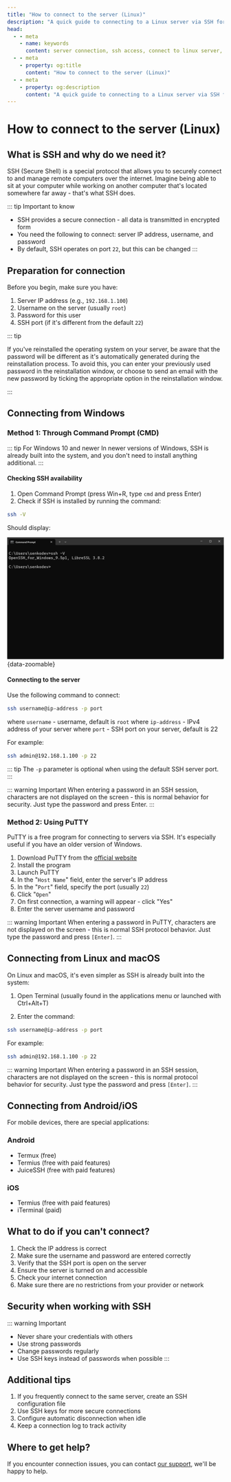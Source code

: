 ```yaml
---
title: "How to connect to the server (Linux)"
description: "A quick guide to connecting to a Linux server via SSH for beginners. Detailed instructions for Windows, Linux, and mobile devices."
head:
  - - meta
    - name: keywords
      content: server connection, ssh access, connect to linux server, ssh for beginners
  - - meta
    - property: og:title 
      content: "How to connect to the server (Linux)"
  - - meta
    - property: og:description
      content: "A quick guide to connecting to a Linux server via SSH for beginners. Detailed instructions for Windows, Linux, and mobile devices."
---
```


# How to connect to the server (Linux)

## What is SSH and why do we need it?

SSH (Secure Shell) is a special protocol that allows you to securely connect to and manage remote computers over the internet. Imagine being able to sit at your computer while working on another computer that's located somewhere far away - that's what SSH does.

::: tip Important to know

- SSH provides a secure connection - all data is transmitted in encrypted form
- You need the following to connect: server IP address, username, and password
- By default, SSH operates on port `22`, but this can be changed
:::

## Preparation for connection

Before you begin, make sure you have:

1. Server IP address (e.g., `192.168.1.100`)
2. Username on the server (usually `root`)
3. Password for this user
4. SSH port (if it's different from the default `22`)

::: tip

If you've reinstalled the operating system on your server, be aware that the password will be different as it's automatically generated during the reinstallation process.
To avoid this, you can enter your previously used password in the reinstallation window, or choose to send an email with the new password by ticking the appropriate option in the reinstallation window.

:::

## Connecting from Windows

### Method 1: Through Command Prompt (CMD)

::: tip For Windows 10 and newer
In newer versions of Windows, SSH is already built into the system, and you don't need to install anything additional.
:::

#### Checking SSH availability

1. Open Command Prompt (press Win+R, type `cmd` and press Enter)
2. Check if SSH is installed by running the command:

```bash
ssh -V
```

Should display:

![ssh -v output](/images/vps/ssh-version.png){data-zoomable}

#### Connecting to the server

Use the following command to connect:

```bash
ssh username@ip-address -p port
```

where `username` - username, default is `root`
where `ip-address` - IPv4 address of your server
where `port` - SSH port on your server, default is 22

For example:

```bash
ssh admin@192.168.1.100 -p 22
```

::: tip
The `-p` parameter is optional when using the default SSH server port.
:::

::: warning Important
When entering a password in an SSH session, characters are not displayed on the screen - this is normal behavior for security. Just type the password and press Enter.
:::

### Method 2: Using PuTTY

PuTTY is a free program for connecting to servers via SSH. It's especially useful if you have an older version of Windows.

1. Download PuTTY from the [official website](https://www.chiark.greenend.org.uk/~sgtatham/putty/latest.html)
2. Install the program
3. Launch PuTTY
4. In the "`Host Name`" field, enter the server's IP address
5. In the "`Port`" field, specify the port (usually `22`)
6. Click "`Open`"
7. On first connection, a warning will appear - click "Yes"
8. Enter the server username and password

::: warning Important
When entering a password in PuTTY, characters are not displayed on the screen - this is normal SSH protocol behavior. Just type the password and press `[Enter]`.
:::

## Connecting from Linux and macOS

On Linux and macOS, it's even simpler as SSH is already built into the system:

1. Open Terminal (usually found in the applications menu or launched with Ctrl+Alt+T)

2. Enter the command:

```bash
ssh username@ip-address -p port
```

For example:

```bash
ssh admin@192.168.1.100 -p 22
```

::: warning Important
When entering a password in an SSH session, characters are not displayed on the screen - this is normal protocol behavior for security. Just type the password and press `[Enter]`.
:::

## Connecting from Android/iOS

For mobile devices, there are special applications:

### Android

- Termux (free)
- Termius (free with paid features)
- JuiceSSH (free with paid features)

### iOS

- Termius (free with paid features)
- iTerminal (paid)

## What to do if you can't connect?

1. Check the IP address is correct
2. Make sure the username and password are entered correctly
3. Verify that the SSH port is open on the server
4. Ensure the server is turned on and accessible
5. Check your internet connection
6. Make sure there are no restrictions from your provider or network

## Security when working with SSH

::: warning Important

- Never share your credentials with others
- Use strong passwords
- Change passwords regularly
- Use SSH keys instead of passwords when possible
:::

## Additional tips

1. If you frequently connect to the same server, create an SSH configuration file
2. Use SSH keys for more secure connections
3. Configure automatic disconnection when idle
4. Keep a connection log to track activity

## Where to get help?

If you encounter connection issues, you can contact [our support](https://senko.digital/contacts), we'll be happy to help.
